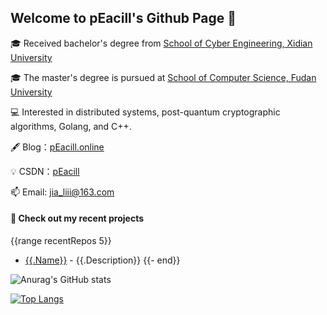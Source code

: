 ## Welcome to pEacill's Github Page 👋

<!--
**pEacill/pEacill** is a ✨ _special_ ✨ repository because its `README.md` (this file) appears on your GitHub profile.

Here are some ideas to get you started:

- 🔭 I’m currently working on ...
- 🌱 I’m currently learning ...
- 👯 I’m looking to collaborate on ...
- 🤔 I’m looking for help with ...
- 💬 Ask me about ...
- 📫 How to reach me: ...
- 😄 Pronouns: ...
- ⚡ Fun fact: ...
-->

🎓 Received bachelor's degree from [School of Cyber Engineering, Xidian University](https://ce.xidian.edu.cn/)

🎓 The master's degree is pursued at [School of Computer Science, Fudan University](https://cs.fudan.edu.cn/)

💻 Interested in distributed systems, post-quantum cryptographic algorithms, Golang, and C++.

🖋 Blog：[pEacill.online](https://peacill.online/)

💡 CSDN：[pEacill](https://blog.csdn.net/m0_54047527?spm=1000.2115.3001.5343)

📫 Email: [jia_liii@163.com](mailto:jia_liii@163.com)

#### 🌱 Check out my recent projects
{{range recentRepos 5}}
- [{{.Name}}]({{.URL}}) - {{.Description}}
{{- end}}


![Anurag's GitHub stats](https://github-readme-stats.vercel.app/api?username=pEacill&show_icons=true)

[![Top Langs](https://github-readme-stats.vercel.app/api/top-langs/?username=pEacill&layout=compact)](https://github.com/anuraghazra/github-readme-stats)
